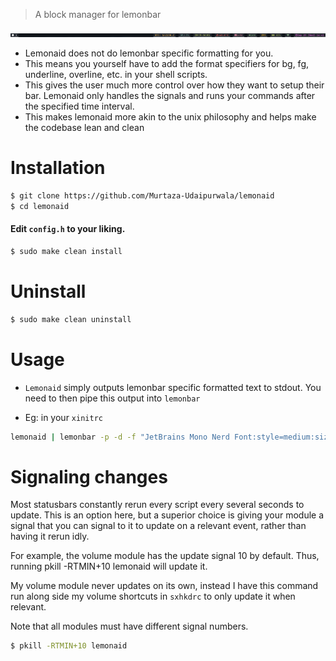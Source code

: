 > A block manager for lemonbar

![example](assets/example.png)

- Lemonaid does not do lemonbar specific formatting for you.
- This means you yourself have to add the format specifiers for bg, fg,
  underline, overline, etc. in your shell scripts.
- This gives the user much more control over how they want to setup their bar.
  Lemonaid only handles the signals and runs your commands after the specified
  time interval.
- This makes lemonaid more akin to the unix philosophy and helps make the
  codebase lean and clean

# Installation
```bash
$ git clone https://github.com/Murtaza-Udaipurwala/lemonaid
$ cd lemonaid
```

#### Edit `config.h` to your liking.

```bash
$ sudo make clean install
```

# Uninstall
```bash
$ sudo make clean uninstall
```

# Usage
- `Lemonaid` simply outputs lemonbar specific formatted text to stdout. You
  need to then pipe this output into `lemonbar`

- Eg: in your `xinitrc`
```bash
lemonaid | lemonbar -p -d -f "JetBrains Mono Nerd Font:style=medium:size=11" -B "#10151a" | $SHELL &
```

# Signaling changes
Most statusbars constantly rerun every script every several seconds to update.
This is an option here, but a superior choice is giving your module a signal
that you can signal to it to update on a relevant event, rather than having it
rerun idly.

For example, the volume module has the update signal 10 by default. Thus,
running pkill -RTMIN+10 lemonaid will update it.

My volume module never updates on its own, instead I have this command run
along side my volume shortcuts in `sxhkdrc` to only update it when relevant.

Note that all modules must have different signal numbers.

```bash
$ pkill -RTMIN+10 lemonaid
```
